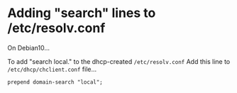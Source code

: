 # Adding "search" lines to /etc/resolv.conf

On Debian10...

To add "search local." to the dhcp-created `/etc/resolv.conf` Add this line to `/etc/dhcp/chclient.conf` file...

    prepend domain-search "local";
